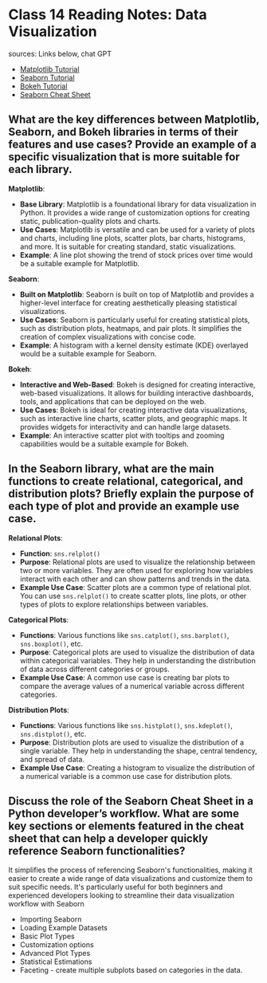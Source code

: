 # Class 14 Reading Notes: Data Visualization

sources: Links below, chat GPT

- [Matplotlib Tutorial](https://www.labri.fr/perso/nrougier/teaching/matplotlib/)
- [Seaborn Tutorial](https://seaborn.pydata.org/tutorial.html)
- [Bokeh Tutorial](https://mybinder.org/v2/gh/bokeh/bokeh-notebooks/master?filepath=tutorial%2F00%20-%20Introduction%20and%20Setup.ipynb)
- [Seaborn Cheat Sheet](https://s3.amazonaws.com/assets.datacamp.com/blog_assets/Python_Seaborn_Cheat_Sheet.pdf)

## What are the key differences between Matplotlib, Seaborn, and Bokeh libraries in terms of their features and use cases? Provide an example of a specific visualization that is more suitable for each library.

**Matplotlib**:

- **Base Library**: Matplotlib is a foundational library for data visualization in Python. It provides a wide range of customization options for creating static, publication-quality plots and charts.
- **Use Cases**: Matplotlib is versatile and can be used for a variety of plots and charts, including line plots, scatter plots, bar charts, histograms, and more. It is suitable for creating standard, static visualizations.
- **Example**: A line plot showing the trend of stock prices over time would be a suitable example for Matplotlib.

**Seaborn**:

- **Built on Matplotlib**: Seaborn is built on top of Matplotlib and provides a higher-level interface for creating aesthetically pleasing statistical visualizations.
- **Use Cases**: Seaborn is particularly useful for creating statistical plots, such as distribution plots, heatmaps, and pair plots. It simplifies the creation of complex visualizations with concise code.
- **Example**: A histogram with a kernel density estimate (KDE) overlayed would be a suitable example for Seaborn.

**Bokeh**:

- **Interactive and Web-Based**: Bokeh is designed for creating interactive, web-based visualizations. It allows for building interactive dashboards, tools, and applications that can be deployed on the web.
- **Use Cases**: Bokeh is ideal for creating interactive data visualizations, such as interactive line charts, scatter plots, and geographic maps. It provides widgets for interactivity and can handle large datasets.
- **Example**: An interactive scatter plot with tooltips and zooming capabilities would be a suitable example for Bokeh.
    
## In the Seaborn library, what are the main functions to create relational, categorical, and distribution plots? Briefly explain the purpose of each type of plot and provide an example use case.

**Relational Plots**:

- **Function**: `sns.relplot()`
- **Purpose**: Relational plots are used to visualize the relationship between two or more variables. They are often used for exploring how variables interact with each other and can show patterns and trends in the data.
- **Example Use Case**: Scatter plots are a common type of relational plot. You can use `sns.relplot()` to create scatter plots, line plots, or other types of plots to explore relationships between variables.

**Categorical Plots**:

- **Functions**: Various functions like `sns.catplot()`, `sns.barplot()`, `sns.boxplot()`, etc.
- **Purpose**: Categorical plots are used to visualize the distribution of data within categorical variables. They help in understanding the distribution of data across different categories or groups.
- **Example Use Case**: A common use case is creating bar plots to compare the average values of a numerical variable across different categories.

**Distribution Plots**:

- **Functions**: Various functions like `sns.histplot()`, `sns.kdeplot()`, `sns.distplot()`, etc.
- **Purpose**: Distribution plots are used to visualize the distribution of a single variable. They help in understanding the shape, central tendency, and spread of data.
- **Example Use Case**: Creating a histogram to visualize the distribution of a numerical variable is a common use case for distribution plots.
    
## Discuss the role of the Seaborn Cheat Sheet in a Python developer’s workflow. What are some key sections or elements featured in the cheat sheet that can help a developer quickly reference Seaborn functionalities?

It simplifies the process of referencing Seaborn's functionalities, making it easier to create a wide range of data visualizations and customize them to suit specific needs. It's particularly useful for both beginners and experienced developers looking to streamline their data visualization workflow with Seaborn

- Importing Seaborn
- Loading Example Datasets
- Basic Plot Types
- Customization options
- Advanced Plot Types
- Statistical Estimations
- Faceting - create multiple subplots based on categories in the data.